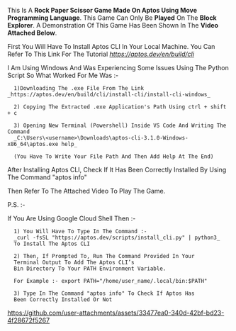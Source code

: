 This Is A **Rock Paper Scissor Game Made On Aptos Using Move Programming Language**. This Game Can Only Be **Played** On The **Block Explorer**. A Demonstration Of This Game Has Been Shown In The **Video Attached Below**.

First You Will Have To Install Aptos CLI In Your Local Machine. You Can Refer To This Link For The Tutorial _https://aptos.dev/en/build/cli_ 

I Am Using Windows And Was Experiencing Some Issues Using The Python Script So What Worked For Me Was :- 

      1)Downloading The .exe File From The Link _https://aptos.dev/en/build/cli/install-cli/install-cli-windows_ 
      
      2) Copying The Extracted .exe Application's Path Using ctrl + shift + c
      
      3) Opening New Terminal (Powershell) Inside VS Code And Writing The Command
      _C:\Users\<username>\Downloads\aptos-cli-3.1.0-Windows-x86_64\aptos.exe help_
      
      (You Have To Write Your File Path And Then Add Help At The End)

After Installing Aptos CLI, Check If It Has Been Correctly Installed By Using The Command "aptos info"

Then Refer To The Attached Video To Play The Game.

P.S. :-

If You Are Using Google Cloud Shell Then :-

      1) You Will Have To Type In The Command :- 
      _curl -fsSL "https://aptos.dev/scripts/install_cli.py" | python3_
      To Install The Aptos CLI

      2) Then, If Prompted To, Run The Command Provided In Your 
      Terminal Output To Add The Aptos CLI’s 
      Bin Directory To Your PATH Environment Variable. 
      
      For Example :- export PATH="/home/user_name/.local/bin:$PATH"

      3) Type In The Command "aptos info" To Check If Aptos Has 
      Been Correctly Installed Or Not




https://github.com/user-attachments/assets/33477ea0-340d-42bf-bd23-4f28672f5267

